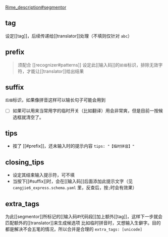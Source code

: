 [Rime_description#segmentor](https://github.com/LEOYoon-Tsaw/Rime_collections/blob/master/Rime_description.md#二segmentors)

## tag
设定[[tag]]，后续传递给[[translator]]处理（不填则仅针对 `abc`）

## prefix
> 须配合 [[recognizer#patterns]]
设定此[[输入码]]的`前缀`标识，排除无效字符，才能让[[translator]]给出结果
## suffix
`后缀`标识，如果像拼音这样可以输长句子可能会用到
- [ ] 如果可以用来当常用字的临时开关（比如翻译）用会非常爽，但是目前一按候选框就清空了。

## tips
- 按了 [[#prefix]]，还未输入时的提示内容
`tips: "【临时拼音】"`

## closing_tips
- 设定其结束输入提示符，可不填
- 当按下[[#suffix]]时，会在[[输入码]]后面添加此提示文字（见 `cangjie6_express.schema.yaml` 里，反查后，按`;`时会有效果）

## extra_tags
为此[[segmentor]]所标记的[[输入码#代码段]]加上额外[[tag]]，这样下一步就会匹配额外的[[translator]]来生成候选项
比如临时拼音时，又想输入生僻字。目的都是解决不会五笔的情况，所以合并是合理的
`extra_tags: [unicode]`
